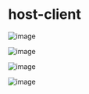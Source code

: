 # host-client

![image](https://github.com/user-attachments/assets/39158954-c71a-425c-987b-2a47c96df50a)

![image](https://github.com/user-attachments/assets/a0480b39-3c93-4d6c-bc1f-5cc82cb0df59)

![image](https://github.com/user-attachments/assets/fa400e4b-b274-496d-9cab-3b948a82469b)

![image](https://github.com/user-attachments/assets/d4bf8944-15c8-45fc-bb8c-71cb644f84dc)
